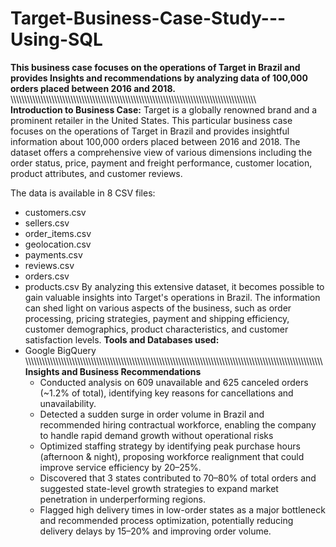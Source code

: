 # Target-Business-Case-Study---Using-SQL
**This business case focuses on the operations of Target in Brazil and provides Insights and recommendations by analyzing data of 100,000 orders placed between 2016 and 2018.**
\\\\\\\\\\\\\\\\\\\\\\\\\\\\\\\\\\\\\\\\\\\\\\\\\\\\\\\\\\\\\\\\\\\\\\\\\\\\\\\\\\\\\\\\\\\\\\\\\\\\\\\\\\\\\\\\\\\\\\\\\\\\\\\\\\\\\\\\\\\\\\\\\\\\\\\\\\\\\\\\\\\\\\\\\\\\\\\\\\\\\
**Introduction to Business Case:**
Target is a globally renowned brand and a prominent retailer in the United States. This particular business case focuses on the operations of Target in Brazil and provides insightful information about 100,000 orders placed between 2016 and 2018. The dataset offers a comprehensive view of various dimensions including the order status, price, payment and freight performance, customer location, product attributes, and customer reviews.

The data is available in 8 CSV files:

*   customers.csv
*   sellers.csv
*  order_items.csv
*   geolocation.csv
*   payments.csv
*   reviews.csv
*   orders.csv
*   products.csv
  By analyzing this extensive dataset, it becomes possible to gain valuable insights into Target's operations in Brazil. The information can shed light on various aspects of the business, such as order processing, pricing strategies, payment and shipping efficiency, customer demographics, product characteristics, and customer satisfaction levels.
**Tools and Databases used:**
* Google BigQuery
  \\\\\\\\\\\\\\\\\\\\\\\\\\\\\\\\\\\\\\\\\\\\\\\\\\\\\\\\\\\\\\\\\\\\\\\\\\\\\\\\\\\\\\\\\\\\\\\\\\\\\\\\\\\\\\\\\\\\\\\\\\\\\\\\\\\\\\\\\\\\\\\\\\\\\\\\\\\\\\\\\\\\\\\\\\\\\\\\\\\\\\\\\\\\\\\\\\\\\\\\\\\\\\\\\\\\\\\\\\\
**Insights and Business Recommendations**
    * Conducted analysis on 609 unavailable and 625 canceled orders (~1.2% of total), identifying key reasons for cancellations and unavailability.
    * Detected a sudden surge in order volume in Brazil and recommended hiring contractual workforce, enabling the company to handle rapid demand growth without operational risks
    * Optimized staffing strategy by identifying peak purchase hours (afternoon & night), proposing workforce realignment that could improve service efficiency by 20–25%.
    * Discovered that 3 states contributed to 70–80% of total orders and suggested state-level growth strategies to expand market penetration in underperforming regions.
    * Flagged high delivery times in low-order states as a major bottleneck and recommended process optimization, potentially reducing delivery delays by 15–20% and improving order volume.
